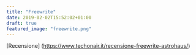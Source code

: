 ```yaml
---
title: "Freewrite"
date: 2019-02-02T15:52:02+01:00
draft: true
featured_image: "freewrite.png"
---
```


[Recensione] (https://www.techonair.it/recensione-freewrite-astrohaus/)